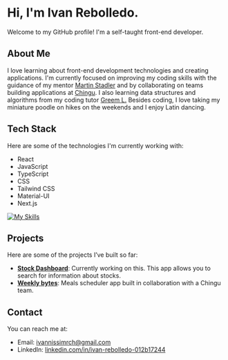 # Hi, I'm Ivan Rebolledo.

Welcome to my GitHub profile! I'm a self-taught front-end developer.

## About Me

I love learning about front-end development technologies and creating applications. I'm currently focused on improving my coding skills with the guidance of my mentor [Martin Stadler](https://mentorcruise.com/mentor/martinstadler/?queryID=b9e92f8896ce0ca6073026eac3ac3a7c&source=search) and by collaborating on teams building applications at [Chingu](https://www.chingu.io/). I also learning data structures and algorithms from my coding tutor [Greem L.](https://www.wyzant.com/match/tutor/89018372)  Besides coding, I love taking my miniature poodle on hikes on the weekends and I enjoy Latin dancing.

## Tech Stack

Here are some of the technologies I'm currently working with:

*   React
*   JavaScript
*   TypeScript
*   CSS
*   Tailwind CSS
*   Material-UI
*   Next.js

[![My Skills](https://skillicons.dev/icons?i=react,javascript,typescript,css,tailwindcss,materialui,nextjs)](https://skillicons.dev)

## Projects
Here are some of the projects I’ve built so far:

- **[Stock Dashboard](https://github.com/ivannissimrch/stockDashBoard)**: Currently working on this. This app allows you to search for information about stocks.
- **[Weekly bytes](https://github.com/ivannissimrch/weeklyBytes)**: Meals scheduler app built in collaboration with a Chingu team.


## Contact

You can reach me at:  
- Email: [ivannissimrch@gmail.com](mailto:ivannissimrch@gmail.com)  
- LinkedIn: [linkedin.com/in/ivan-rebolledo-012b17244](https://www.linkedin.com/in/ivan-rebolledo-012b17244/)

<!---
ivannissimrch/ivannissimrch is a ✨ special ✨ repository because its `README.md` (this file) appears on your GitHub profile.
You can click the Preview link to take a look at your changes.
--->
